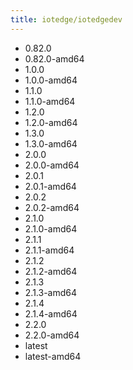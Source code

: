 ```yaml
---
title: iotedge/iotedgedev
---
```

- 0.82.0
- 0.82.0-amd64
- 1.0.0
- 1.0.0-amd64
- 1.1.0
- 1.1.0-amd64
- 1.2.0
- 1.2.0-amd64
- 1.3.0
- 1.3.0-amd64
- 2.0.0
- 2.0.0-amd64
- 2.0.1
- 2.0.1-amd64
- 2.0.2
- 2.0.2-amd64
- 2.1.0
- 2.1.0-amd64
- 2.1.1
- 2.1.1-amd64
- 2.1.2
- 2.1.2-amd64
- 2.1.3
- 2.1.3-amd64
- 2.1.4
- 2.1.4-amd64
- 2.2.0
- 2.2.0-amd64
- latest
- latest-amd64
